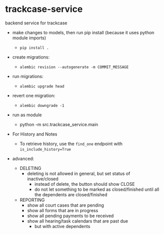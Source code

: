 # trackcase-service
backend service for trackcase

* make changes to models, then run pip install (because it uses python module imports)
  * `pip install .`
* create migrations:
  * `alembic revision --autogenerate -m COMMIT_MESSAGE`
* run migrations:
  * `alembic upgrade head`
* revert one migration:
  * `alembic downgrade -1`
* run as module
  * python -m src.trackcase_service.main
* For History and Notes
  * To retrieve history, use the `find_one` endpoint with `is_include_history=True`

* advanced:
  * DELETING
    * deleting is not allowed in general, but set status of inactive/closed
      * instead of delete, the button should show CLOSE
      * do not let something to be marked as closed/finished until all the dependents are closed/finished
  * REPORTING
    * show all court cases that are pending
    * show all forms that are in progress
    * show all pending payments to be received
    * show all hearing/task calendars that are past due
      * but with active dependents
